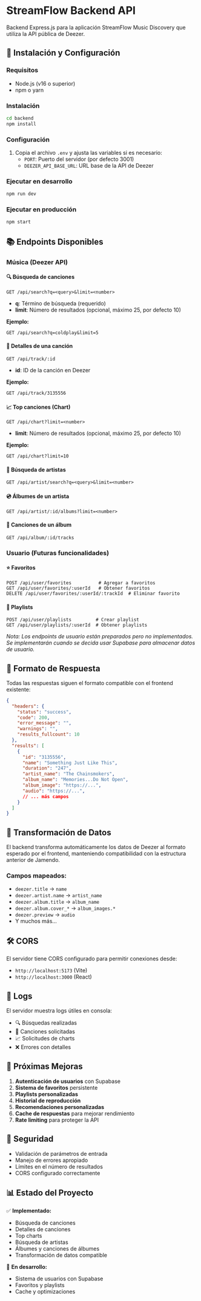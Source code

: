 # StreamFlow Backend API

Backend Express.js para la aplicación StreamFlow Music Discovery que utiliza la API pública de Deezer.

## 🚀 Instalación y Configuración

### Requisitos
- Node.js (v16 o superior)
- npm o yarn

### Instalación
```bash
cd backend
npm install
```

### Configuración
1. Copia el archivo `.env` y ajusta las variables si es necesario:
   - `PORT`: Puerto del servidor (por defecto 3001)
   - `DEEZER_API_BASE_URL`: URL base de la API de Deezer

### Ejecutar en desarrollo
```bash
npm run dev
```

### Ejecutar en producción
```bash
npm start
```

## 📚 Endpoints Disponibles

### Música (Deezer API)

#### 🔍 Búsqueda de canciones
```
GET /api/search?q=<query>&limit=<number>
```
- **q**: Término de búsqueda (requerido)
- **limit**: Número de resultados (opcional, máximo 25, por defecto 10)

**Ejemplo:**
```
GET /api/search?q=coldplay&limit=5
```

#### 🎵 Detalles de una canción
```
GET /api/track/:id
```
- **id**: ID de la canción en Deezer

**Ejemplo:**
```
GET /api/track/3135556
```

#### 📈 Top canciones (Chart)
```
GET /api/chart?limit=<number>
```
- **limit**: Número de resultados (opcional, máximo 25, por defecto 10)

**Ejemplo:**
```
GET /api/chart?limit=10
```

#### 👤 Búsqueda de artistas
```
GET /api/artist/search?q=<query>&limit=<number>
```

#### 💿 Álbumes de un artista
```
GET /api/artist/:id/albums?limit=<number>
```

#### 🎵 Canciones de un álbum
```
GET /api/album/:id/tracks
```

### Usuario (Futuras funcionalidades)

#### ⭐ Favoritos
```
POST /api/user/favorites          # Agregar a favoritos
GET /api/user/favorites/:userId   # Obtener favoritos
DELETE /api/user/favorites/:userId/:trackId  # Eliminar favorito
```

#### 📝 Playlists
```
POST /api/user/playlists         # Crear playlist
GET /api/user/playlists/:userId  # Obtener playlists
```

*Nota: Los endpoints de usuario están preparados pero no implementados. Se implementarán cuando se decida usar Supabase para almacenar datos de usuario.*

## 🔄 Formato de Respuesta

Todas las respuestas siguen el formato compatible con el frontend existente:

```json
{
  "headers": {
    "status": "success",
    "code": 200,
    "error_message": "",
    "warnings": "",
    "results_fullcount": 10
  },
  "results": [
    {
      "id": "3135556",
      "name": "Something Just Like This",
      "duration": "247",
      "artist_name": "The Chainsmokers",
      "album_name": "Memories...Do Not Open",
      "album_image": "https://...",
      "audio": "https://...",
      // ... más campos
    }
  ]
}
```

## 🔧 Transformación de Datos

El backend transforma automáticamente los datos de Deezer al formato esperado por el frontend, manteniendo compatibilidad con la estructura anterior de Jamendo.

### Campos mapeados:
- `deezer.title` → `name`
- `deezer.artist.name` → `artist_name`
- `deezer.album.title` → `album_name`
- `deezer.album.cover_*` → `album_images.*`
- `deezer.preview` → `audio`
- Y muchos más...

## 🛠️ CORS

El servidor tiene CORS configurado para permitir conexiones desde:
- `http://localhost:5173` (Vite)
- `http://localhost:3000` (React)

## 📝 Logs

El servidor muestra logs útiles en consola:
- 🔍 Búsquedas realizadas
- 🎵 Canciones solicitadas
- 📈 Solicitudes de charts
- ❌ Errores con detalles

## 🚧 Próximas Mejoras

1. **Autenticación de usuarios** con Supabase
2. **Sistema de favoritos** persistente
3. **Playlists personalizadas**
4. **Historial de reproducción**
5. **Recomendaciones personalizadas**
6. **Cache de respuestas** para mejorar rendimiento
7. **Rate limiting** para proteger la API

## 🔐 Seguridad

- Validación de parámetros de entrada
- Manejo de errores apropiado
- Límites en el número de resultados
- CORS configurado correctamente

## 📊 Estado del Proyecto

✅ **Implementado:**
- Búsqueda de canciones
- Detalles de canciones
- Top charts
- Búsqueda de artistas
- Álbumes y canciones de álbumes
- Transformación de datos compatible

🚧 **En desarrollo:**
- Sistema de usuarios con Supabase
- Favoritos y playlists
- Cache y optimizaciones
